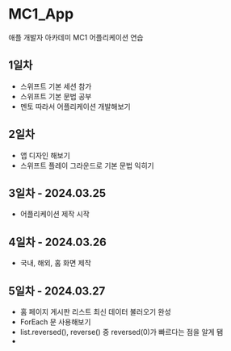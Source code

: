 # MC1_App
애플 개발자 아카데미 MC1 어플리케이션 연습

## 1일차
- 스위프트 기본 세션 참가
- 스위프트 기본 문법 공부
- 멘토 따라서 어플리케이션 개발해보기

## 2일차
- 앱 디자인 해보기
- 스위프트 플레이 그라운드로 기본 문법 익히기

## 3일차 - 2024.03.25
- 어플리케이션 제작 시작

## 4일차 - 2024.03.26
- 국내, 해외, 홈 화면 제작

## 5일차 - 2024.03.27
- 홈 페이지 게시판 리스트 최신 데이터 불러오기 완성
- ForEach 문 사용해보기
- list.reversed(), reverse() 중 reversed(0)가 빠르다는 점을 알게 됌
- 
